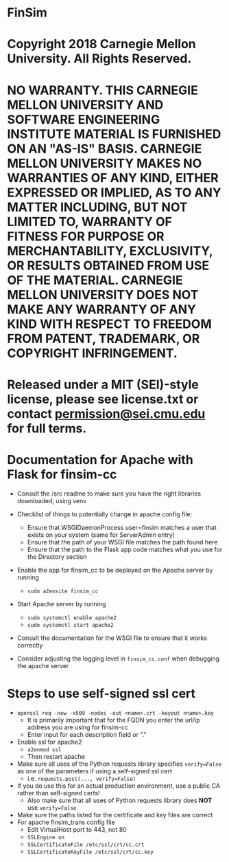 #  FinSim
#  Copyright 2018 Carnegie Mellon University. All Rights Reserved.
#  NO WARRANTY. THIS CARNEGIE MELLON UNIVERSITY AND SOFTWARE ENGINEERING INSTITUTE MATERIAL IS FURNISHED ON AN "AS-IS" BASIS. CARNEGIE MELLON UNIVERSITY MAKES NO WARRANTIES OF ANY KIND, EITHER EXPRESSED OR IMPLIED, AS TO ANY MATTER INCLUDING, BUT NOT LIMITED TO, WARRANTY OF FITNESS FOR PURPOSE OR MERCHANTABILITY, EXCLUSIVITY, OR RESULTS OBTAINED FROM USE OF THE MATERIAL. CARNEGIE MELLON UNIVERSITY DOES NOT MAKE ANY WARRANTY OF ANY KIND WITH RESPECT TO FREEDOM FROM PATENT, TRADEMARK, OR COPYRIGHT INFRINGEMENT.
#  Released under a MIT (SEI)-style license, please see license.txt or contact permission@sei.cmu.edu for full terms.

# Documentation for Apache with Flask for finsim-cc

- Consult the /src readme to make sure you have the right libraries downloaded, using venv
- Checklist of things to potentially change in apache config file:
    - Ensure that WSGIDaemonProcess user=finsim matches a user that exists on your system (same for ServerAdmin entry)
    - Ensure that the path of your WSGI file matches the path found here
    - Ensure that the path to the Flask app code matches what you use for the Directory section

- Enable the app for finsim_cc to be deployed on the Apache server by running
    - `sudo a2ensite finsim_cc`

- Start Apache server by running
    - `sudo systemctl enable apache2`
    - `sudo systemctl start apache2`

- Consult the documentation for the WSGI file to ensure that it works correctly
- Consider adjusting the logging level in `finsim_cc.conf` when debugging the apache server

# Steps to use self-signed ssl cert
- `openssl req -new -x509 -nodes -out <name>.crt -keyout <name>.key`
    - It is primarily important that for the FQDN you enter the url/ip address you are using for finsim-cc
    - Enter input for each description field or "."
- Enable ssl for apache2
    - `a2enmod ssl`
    - Then restart apache
- Make sure all uses of the Python requests library specifies `verify=False` as one of the parameters if using a self-signed ssl cert
    - i.e. `requests.post(..., verify=False)`
- If you do use this for an actual production environment, use a public CA rather than self-signed certs!
    - Also make sure that all uses of Python requests library does **NOT** use `verify=False`
- Make sure the paths listed for the certificate and key files are correct
- For apache finsim_trans config file
    - Edit VirtualHost port to 443, not 80
    - ```SSLEngine on```
    - ```SSLCertificateFile /etc/ssl/crt/cc.crt```
    - `SSLCertificateKeyFile /etc/ssl/crt/cc.key`
